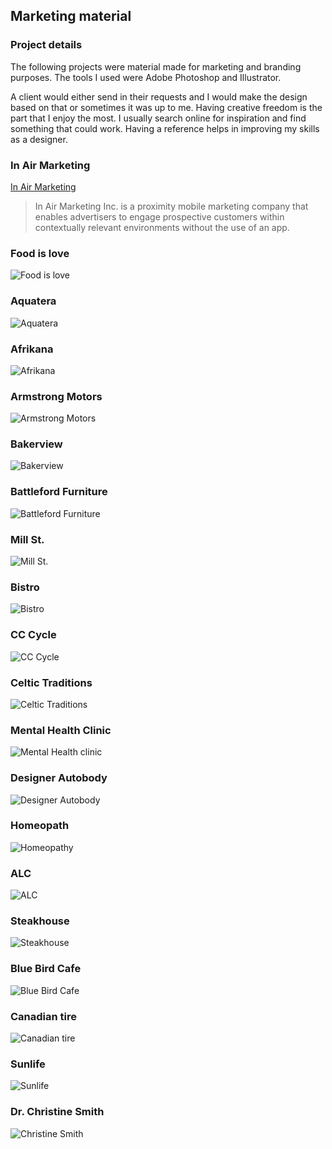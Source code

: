 

## Marketing material

### Project details
The following projects were material made for marketing and branding purposes.  The tools I used were Adobe Photoshop and Illustrator. 

A client would either send in their requests and I would make the design based on that or sometimes it was up to me.  Having creative freedom is the part that I enjoy the most.  I usually search online for inspiration and find something that could work.  Having a reference helps in improving my skills as a designer. 


### In Air Marketing

[In Air Marketing](http://inairmarketing.com/)

>In Air Marketing Inc. is a proximity mobile marketing company that enables advertisers to engage prospective customers within contextually relevant environments without the use of an app.

### Food is love

![Food is love](/work/graphic-design/marketing/foodislove.jpg)

### Aquatera

![Aquatera](/work/graphic-design/marketing/aquatera-100.jpg)

### Afrikana

![Afrikana](/work/graphic-design/marketing/afrikana-100.jpg)

### Armstrong Motors

![Armstrong Motors](/work/graphic-design/marketing/armstrong.png)

### Bakerview

![Bakerview](/work/graphic-design/marketing/bakerview.png)

### Battleford Furniture

![Battleford Furniture](/work/graphic-design/marketing/battleford-100.jpg)

### Mill St.

![Mill St.](/work/graphic-design/marketing/beer.png)

### Bistro

![Bistro](/work/graphic-design/marketing/bistro.png)

### CC Cycle

![CC Cycle](/work/graphic-design/marketing/cc-cycle-100.jpg)

### Celtic Traditions

![Celtic Traditions](/work/graphic-design/marketing/celtic-100.jpg)

### Mental Health Clinic

![Mental Health clinic](/work/graphic-design/marketing/depression-100.jpg)

### Designer Autobody

![Designer Autobody](/work/graphic-design/marketing/designer-autobody.png)

### Homeopath

![Homeopathy](/work/graphic-design/marketing/homeopathy.png)

### ALC

![ALC](/work/graphic-design/marketing/ALC.png)

### Steakhouse

![Steakhouse](/work/graphic-design/marketing/steakhouse-100.jpg)

### Blue Bird Cafe 

![Blue Bird Cafe](/work/graphic-design/marketing/bluebird-cafe.jpg)

### Canadian tire

![Canadian tire](/work/graphic-design/marketing/canadian-tire.png)

### Sunlife

![Sunlife](/work/graphic-design/marketing/sunlife.png)

### Dr. Christine Smith

![Christine Smith](/work/graphic-design/marketing/swan.png)




